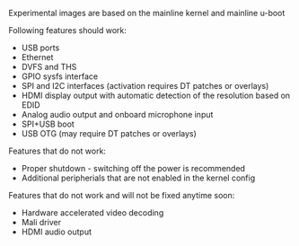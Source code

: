 Experimental images are based on the mainline kernel and mainline u-boot

Following features should work:

- USB ports
- Ethernet
- DVFS and THS
- GPIO sysfs interface
- SPI and I2C interfaces (activation requires DT patches or overlays)
- HDMI display output with automatic detection of the resolution based on EDID
- Analog audio output and onboard microphone input
- SPI+USB boot
- USB OTG (may require DT patches or overlays)

Features that do not work:

- Proper shutdown - switching off the power is recommended
- Additional peripherials that are not enabled in the kernel config

Features that do not work and will not be fixed anytime soon:

- Hardware accelerated video decoding
- Mali driver
- HDMI audio output
